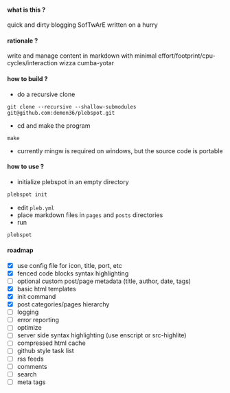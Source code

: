 #### what is this ?
quick and dirty blogging SofTwArE written on a hurry

#### rationale ?
write and manage content in markdown with minimal effort/footprint/cpu-cycles/interaction wizza cumba-yotar

#### how to build ?
- do a recursive clone
```
git clone --recursive --shallow-submodules git@github.com:demon36/plebspot.git
```
- cd and make the program
```
make
```
- currently mingw is required on windows, but the source code is portable

#### how to use ?
- initialize plebspot in an empty directory 
```sh
plebspot init
```
- edit `pleb.yml`
- place markdown files in `pages` and `posts` directories
- run 
```sh
plebspot
```

#### roadmap
- [x] use config file for icon, title, port, etc
- [x] fenced code blocks syntax highlighting
- [ ] optional custom post/page metadata (title, author, date, tags)
- [x] basic html templates
- [x] init command 
- [x] post categories/pages hierarchy
- [ ] logging
- [ ] error reporting
- [ ] optimize
- [ ] server side syntax highlighting (use enscript or src-highlite)
- [ ] compressed html cache
- [ ] github style task list
- [ ] rss feeds
- [ ] comments
- [ ] search
- [ ] meta tags
